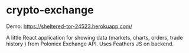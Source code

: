 # crypto-exchange
Demo: https://sheltered-tor-24523.herokuapp.com/

A little React application for showing data (markets, charts, orders, trade history ) from Poloniex Exchange API.
Uses Feathers JS on backend.  
